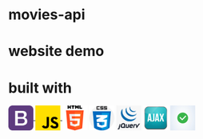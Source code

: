 # movies-api

# website demo

# built with

<a href ="#"> <img align="center" src="./images/11.png" height="50" width="50"/> </a>
<a href ="#"> <img align="center" src="./images/13.png" height="50" width="50"/> </a>
<a href ="#"> <img align="center" src="./images/14.png" height="50" width="50"/></a>
<a href ="#"> <img align="center" src="./images/15.png" height="50" width="50"/></a>
<a href ="#"> <img align="center" src="./images/16.png" height="50" width="50"/></a>
<a href ="#"> <img align="center" src="./images/20.png" height="50" width="50"/></a>
<a href ="#"> <img align="center" src="./images/21.jpg" height="50" width="50"/></a>


